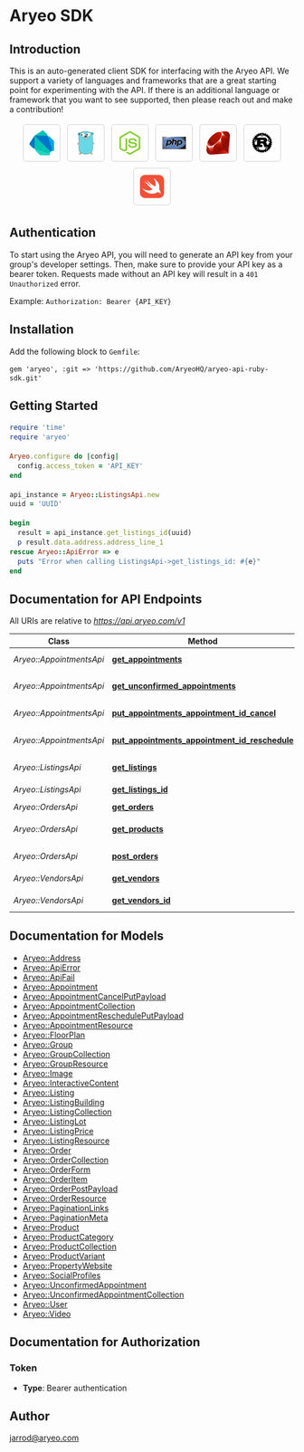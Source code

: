 # Aryeo SDK

## Introduction

This is an auto-generated client SDK for interfacing with the Aryeo API. We support a variety of languages and frameworks that are a great starting point for experimenting with the API. If there is an additional language or framework that you want to see supported, then please reach out and make a contribution!

<p align="center"> <a href="https://github.com/AryeoHQ/aryeo-api-dart-sdk"><img src="https://raw.githubusercontent.com/AryeoHQ/aryeo-api-docs/master/public/images/dart.svg" alt="Dart" width="44" style="padding:10px;border: 1px solid #d3d3d3;border-radius: 5px;margin:4px;"/></a> <a href="https://github.com/AryeoHQ/aryeo-api-go-sdk"><img src="https://raw.githubusercontent.com/AryeoHQ/aryeo-api-docs/master/public/images/go.svg" alt="Go" width="44" style="padding:10px;border: 1px solid #d3d3d3;border-radius: 5px;margin:4px;"/></a> <a href="https://github.com/AryeoHQ/aryeo-api-js-sdk"><img src="https://raw.githubusercontent.com/AryeoHQ/aryeo-api-docs/master/public/images/js.svg" alt="Node JS" width="44" style="padding:10px;border: 1px solid #d3d3d3;border-radius: 5px;margin:4px;"/></a> <a href="https://github.com/AryeoHQ/aryeo-api-php-sdk"><img src="https://raw.githubusercontent.com/AryeoHQ/aryeo-api-docs/master/public/images/php.svg" alt="PHP" width="44" style="padding:10px;border: 1px solid #d3d3d3;border-radius: 5px;margin:4px;"/></a> <a href="https://github.com/AryeoHQ/aryeo-api-ruby-sdk"><img src="https://raw.githubusercontent.com/AryeoHQ/aryeo-api-docs/master/public/images/ruby.svg" alt="Ruby" width="44" style="padding:10px;border: 1px solid #d3d3d3;border-radius: 5px;margin:4px;"/></a> <a href="https://github.com/AryeoHQ/aryeo-api-rust-sdk"><img src="https://raw.githubusercontent.com/AryeoHQ/aryeo-api-docs/master/public/images/rust.svg" alt="Rust" width="44" style="padding:10px;border: 1px solid #d3d3d3;border-radius: 5px;margin:4px;"/></a> <a href="https://github.com/AryeoHQ/aryeo-api-swift-sdk"><img src="https://raw.githubusercontent.com/AryeoHQ/aryeo-api-docs/master/public/images/swift.svg" alt="Swift" width="44" style="padding:10px;border: 1px solid #d3d3d3;border-radius: 5px;margin:4px;"/></a> </p>

## Authentication

To start using the Aryeo API, you will need to generate an API key from your group's developer settings. Then, make sure to provide your API key as a bearer token. Requests made without an API key will result in a `401 Unauthorized` error.

Example: `Authorization: Bearer {API_KEY}`

## Installation

Add the following block to `Gemfile`:

```
gem 'aryeo', :git => 'https://github.com/AryeoHQ/aryeo-api-ruby-sdk.git'
```

## Getting Started

```ruby
require 'time'
require 'aryeo'

Aryeo.configure do |config|
  config.access_token = 'API_KEY'
end

api_instance = Aryeo::ListingsApi.new
uuid = 'UUID'

begin
  result = api_instance.get_listings_id(uuid)
  p result.data.address.address_line_1
rescue Aryeo::ApiError => e
  puts "Error when calling ListingsApi->get_listings_id: #{e}"
end
```

## Documentation for API Endpoints

All URIs are relative to *https://api.aryeo.com/v1*

Class | Method | HTTP request | Description
------------ | ------------- | ------------- | -------------
*Aryeo::AppointmentsApi* | [**get_appointments**](docs/AppointmentsApi.md#get_appointments) | **GET** /appointments | List all appointments.
*Aryeo::AppointmentsApi* | [**get_unconfirmed_appointments**](docs/AppointmentsApi.md#get_unconfirmed_appointments) | **GET** /unconfirmed-appointments | List all unconfirmed appointments.
*Aryeo::AppointmentsApi* | [**put_appointments_appointment_id_cancel**](docs/AppointmentsApi.md#put_appointments_appointment_id_cancel) | **PUT** /appointments/{appointment_id}/cancel | Cancel an appointment.
*Aryeo::AppointmentsApi* | [**put_appointments_appointment_id_reschedule**](docs/AppointmentsApi.md#put_appointments_appointment_id_reschedule) | **PUT** /appointments/{appointment_id}/reschedule | Reschedule an appointment.
*Aryeo::ListingsApi* | [**get_listings**](docs/ListingsApi.md#get_listings) | **GET** /listings | List all listings.
*Aryeo::ListingsApi* | [**get_listings_id**](docs/ListingsApi.md#get_listings_id) | **GET** /listings/{listing_id} | Retrieve a listing.
*Aryeo::OrdersApi* | [**get_orders**](docs/OrdersApi.md#get_orders) | **GET** /orders | List all orders.
*Aryeo::OrdersApi* | [**get_products**](docs/OrdersApi.md#get_products) | **GET** /products | Get products available to a group.
*Aryeo::OrdersApi* | [**post_orders**](docs/OrdersApi.md#post_orders) | **POST** /orders | Create an order.
*Aryeo::VendorsApi* | [**get_vendors**](docs/VendorsApi.md#get_vendors) | **GET** /vendors | List all vendors.
*Aryeo::VendorsApi* | [**get_vendors_id**](docs/VendorsApi.md#get_vendors_id) | **GET** /vendors/{vendor_id} | Retrieve a vendor.


## Documentation for Models

 - [Aryeo::Address](docs/Address.md)
 - [Aryeo::ApiError](docs/ApiError.md)
 - [Aryeo::ApiFail](docs/ApiFail.md)
 - [Aryeo::Appointment](docs/Appointment.md)
 - [Aryeo::AppointmentCancelPutPayload](docs/AppointmentCancelPutPayload.md)
 - [Aryeo::AppointmentCollection](docs/AppointmentCollection.md)
 - [Aryeo::AppointmentReschedulePutPayload](docs/AppointmentReschedulePutPayload.md)
 - [Aryeo::AppointmentResource](docs/AppointmentResource.md)
 - [Aryeo::FloorPlan](docs/FloorPlan.md)
 - [Aryeo::Group](docs/Group.md)
 - [Aryeo::GroupCollection](docs/GroupCollection.md)
 - [Aryeo::GroupResource](docs/GroupResource.md)
 - [Aryeo::Image](docs/Image.md)
 - [Aryeo::InteractiveContent](docs/InteractiveContent.md)
 - [Aryeo::Listing](docs/Listing.md)
 - [Aryeo::ListingBuilding](docs/ListingBuilding.md)
 - [Aryeo::ListingCollection](docs/ListingCollection.md)
 - [Aryeo::ListingLot](docs/ListingLot.md)
 - [Aryeo::ListingPrice](docs/ListingPrice.md)
 - [Aryeo::ListingResource](docs/ListingResource.md)
 - [Aryeo::Order](docs/Order.md)
 - [Aryeo::OrderCollection](docs/OrderCollection.md)
 - [Aryeo::OrderForm](docs/OrderForm.md)
 - [Aryeo::OrderItem](docs/OrderItem.md)
 - [Aryeo::OrderPostPayload](docs/OrderPostPayload.md)
 - [Aryeo::OrderResource](docs/OrderResource.md)
 - [Aryeo::PaginationLinks](docs/PaginationLinks.md)
 - [Aryeo::PaginationMeta](docs/PaginationMeta.md)
 - [Aryeo::Product](docs/Product.md)
 - [Aryeo::ProductCategory](docs/ProductCategory.md)
 - [Aryeo::ProductCollection](docs/ProductCollection.md)
 - [Aryeo::ProductVariant](docs/ProductVariant.md)
 - [Aryeo::PropertyWebsite](docs/PropertyWebsite.md)
 - [Aryeo::SocialProfiles](docs/SocialProfiles.md)
 - [Aryeo::UnconfirmedAppointment](docs/UnconfirmedAppointment.md)
 - [Aryeo::UnconfirmedAppointmentCollection](docs/UnconfirmedAppointmentCollection.md)
 - [Aryeo::User](docs/User.md)
 - [Aryeo::Video](docs/Video.md)


## Documentation for Authorization


### Token

- **Type**: Bearer authentication


## Author

jarrod@aryeo.com
